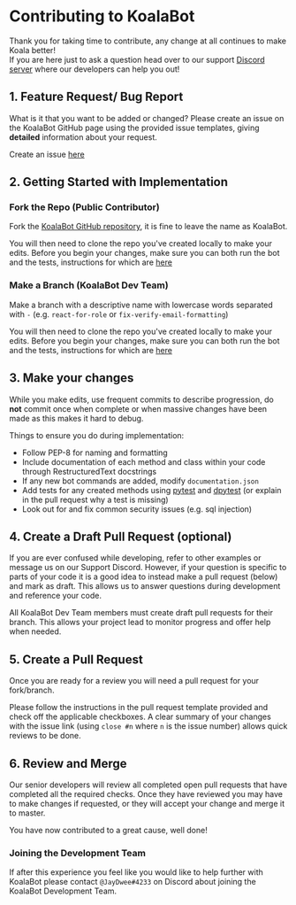 # Contributing to KoalaBot
Thank you for taking time to contribute, any change at all continues to make Koala better!\
If you are here just to ask a question head over to our support [Discord server](https://discord.koalabot.uk) where our developers can help you out!

## 1. Feature Request/ Bug Report
What is it that you want to be added or changed?
Please create an issue on the KoalaBot GitHub page using the provided issue templates, giving **detailed** information about your request.

Create an issue [here](https://github.com/KoalaBotUK/KoalaBot/issues/new/choose)

## 2. Getting Started with Implementation
### Fork the Repo (Public Contributor)
Fork the [KoalaBot GitHub repository](https://github.com/KoalaBotUK/KoalaBot), it is fine to leave the name as KoalaBot.

You will then need to clone the repo you've created locally to make your edits. Before you begin your changes, make sure you can both run the bot and the tests, instructions for which are [here](https://github.com/KoalaBotUK/KoalaBot/blob/master/README.md)

### Make a Branch (KoalaBot Dev Team)
Make a branch with a descriptive name with lowercase words separated with `-` (e.g. `react-for-role` or `fix-verify-email-formatting`)

You will then need to clone the repo you've created locally to make your edits. Before you begin your changes, make sure you can both run the bot and the tests, instructions for which are [here](https://github.com/KoalaBotUK/KoalaBot/blob/master/README.md)

## 3. Make your changes
While you make edits, use frequent commits to describe progression, do **not** commit once when complete or when massive changes have been made as this makes it hard to debug.

Things to ensure you do during implementation:
* Follow PEP-8 for naming and formatting
* Include documentation of each method and class within your code through RestructuredText docstrings
* If any new bot commands are added, modify `documentation.json`
* Add tests for any created methods using [pytest](https://docs.pytest.org/) and [dpytest](https://dpytest.readthedocs.io/) (or explain in the pull request why a test is missing)
* Look out for and fix common security issues (e.g. sql injection)

## 4. Create a Draft Pull Request (optional)
If you are ever confused while developing, refer to other examples or message us on our Support Discord. 
However, if your question is specific to parts of your code it is a good idea to instead make a pull request (below) and mark as draft. This allows us to answer questions during development and reference your code. 

All KoalaBot Dev Team members must create draft pull requests for their branch. This allows your project lead to monitor progress and offer help when needed.

## 5. Create a Pull Request
Once you are ready for a review you will need a pull request for your fork/branch. 

Please follow the instructions in the pull request template provided and check off the applicable checkboxes. A clear summary of your changes with the issue link (using `close #n` where `n` is the issue number) allows quick reviews to be done.

## 6. Review and Merge
Our senior developers will review all completed open pull requests that have completed all the required checks. Once they have reviewed you may have to make changes if requested, or they will accept your change and merge it to master.

You have now contributed to a great cause, well done!

### Joining the Development Team
If after this experience you feel like you would like to help further with KoalaBot please contact `@JayDwee#4233` on Discord about joining the KoalaBot Development Team.
